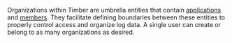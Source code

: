 Organizations within Timber are umbrella entities that contain [applications](/docs/concepts/applications) and [members](/docs/guides/app/team-members-and-access). They facilitate defining boundaries between these entities to properly control access and organize log data. A single user can create or belong to as many organizations as desired.
